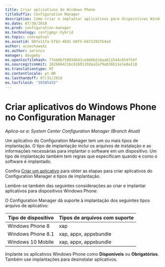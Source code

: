 ```yaml
---
title: Criar aplicativos do Windows Phone
titleSuffix: Configuration Manager
description: Como criar e implantar aplicativos para dispositivos Windows Phone no Configuration Manager.
ms.date: 07/30/2018
ms.prod: configuration-manager
ms.technology: configmgr-hybrid
ms.topic: conceptual
ms.assetid: 68fe11fa-5fb2-4b81-b0f5-b6f2392fb4ad
author: aczechowski
ms.author: aaroncz
manager: dougeby
ms.openlocfilehash: 77eb0b750934641ceb66b2c8aa611544c654f54f
ms.sourcegitcommit: 1826664216c61691292ea2a79e836b11e1e8a118
ms.translationtype: HT
ms.contentlocale: pt-BR
ms.lasthandoff: 07/31/2018
ms.locfileid: "39385432"
---
```

# <a name="create-windows-phone-applications-in-configuration-manager"></a>Criar aplicativos do Windows Phone no Configuration Manager

*Aplica-se a: System Center Configuration Manager (Branch Atual)*

Um aplicativo do Configuration Manager tem um ou mais tipos de implantação. O tipo de implantação inclui os arquivos de instalação e as informações necessárias para implantar o software em um dispositivo. Um tipo de implantação também tem regras que especificam quando e como o software é implantado.  

Confira [Criar um aplicativo](/sccm/apps/deploy-use/create-applications#bkmk_create) para obter as etapas para criar aplicativos do Configuration Manager e tipos de implantação. 

Lembre-se também das seguintes considerações ao criar e implantar aplicativos para dispositivos Windows Phone:  


O Configuration Manager dá suporte à implantação dos seguintes tipos arquivo de aplicativo:  

|Tipo de dispositivo|Tipos de arquivos com suporte|  
|-----------------|---------------------|  
|Windows Phone 8|xap|  
|Windows Phone 8.1|xap, appx, appxbundle|
|Windows 10 Mobile|xap, appx, appxbundle|

Implante os aplicativos Windows Phone como **Disponíveis** ou **Obrigatórios**. Também use implantações para desinstalar aplicativos.  

